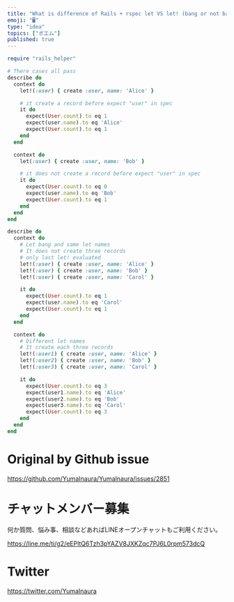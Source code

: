 ```yaml
---
title: "What is difference of Rails + rspec let VS let! (bang or not bang?) : "
emoji: "🖥"
type: "idea"
topics: ["ポエム"]
published: true
---
```


```rb
require "rails_helper"

# There cases all pass
describe do
  context do
    let!(:user) { create :user, name: 'Alice' }

    # it create a record before expect "user" in spec
    it do
      expect(User.count).to eq 1
      expect(user.name).to eq 'Alice'
      expect(User.count).to eq 1
    end
  end

  context do
    let(:user) { create :user, name: 'Bob' }

    # it does not create a record before expect "user" in spec
    it do
      expect(User.count).to eq 0
      expect(user.name).to eq 'Bob'
      expect(User.count).to eq 1
    end
  end
end

describe do
  context do
    # Let bang and same let names
    # It does not create three records
    # only last let! evaluated
    let!(:user) { create :user, name: 'Alice' }
    let!(:user) { create :user, name: 'Bob' }
    let!(:user) { create :user, name: 'Carol' }

    it do
      expect(User.count).to eq 1
      expect(user.name).to eq 'Carol'
      expect(User.count).to eq 1
    end
  end

  context do
    # Different let names
    # It create each three records
    let!(:user1) { create :user, name: 'Alice' }
    let!(:user2) { create :user, name: 'Bob' }
    let!(:user3) { create :user, name: 'Carol' }

    it do
      expect(User.count).to eq 3
      expect(user1.name).to eq 'Alice'
      expect(user2.name).to eq 'Bob'
      expect(user3.name).to eq 'Carol'
      expect(User.count).to eq 3
    end
  end
end

```

# Original by Github issue

https://github.com/YumaInaura/YumaInaura/issues/2851








<!-- Update From Qiita API -->

# チャットメンバー募集


何か質問、悩み事、相談などあればLINEオープンチャットもご利用ください。

https://line.me/ti/g2/eEPltQ6Tzh3pYAZV8JXKZqc7PJ6L0rpm573dcQ





# Twitter


https://twitter.com/YumaInaura


<!-- Update From Qiita API -->


